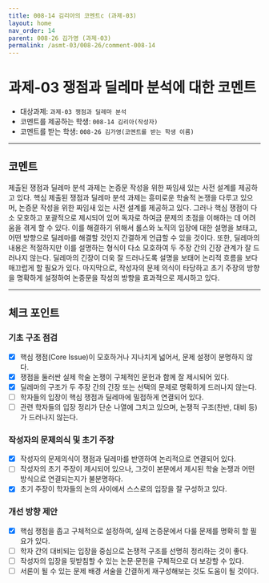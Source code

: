 ```yaml
---
title: 008-14 김리아의 코멘트c (과제-03) 
layout: home
nav_order: 14
parent: 008-26 김가영 (과제-03)
permalink: /asmt-03/008-26/comment-008-14
---
```


# 과제-03 쟁점과 딜레마 분석에 대한 코멘트

- 대상과제: `과제-03 쟁점과 딜레마 분석`
- 코멘트를 제공하는 학생: `008-14 김리아(작성자)` 
- 코멘트를 받는 학생: `008-26 김가영(코멘트를 받는 학생 이름)` 

---

## 코멘트

제출된 쟁점과 딜레마 분석 과제는 논증문 작성을 위한 짜임새 있는 사전 설계를 제공하고 있다. 핵심 
제출된 쟁점과 딜레마 분석 과제는 흥미로운 학술적 논쟁을 다루고 있으머, 논증문 작성을 위한 짜임새 있는 사전 설계를 제공하고 있다. 그러나 핵심 쟁점이 다소 모호하고 포괄적으로 제시되어 있어 독자로 하여금 문제의 초점을 이해하는 데 어려움을 겪게 할 수 있다. 이를 해결하기 위해서 롤스와 노직의 입장에 대한 설명을 보태고, 어떤 방향으로 딜레마를 해결할 것인지 간결하게 언급할 수 있을 것이다. 또한, 딜레마의 내용은 적절하지만 이를 설명하는 형식이 다소 모호하여 두 주장 간의 긴장 관계가 잘 드러나지 않는다. 딜레마의 긴장이 더욱 잘 드러나도록 설명을 보태어 논리적 흐름을 보다 매끄럽게 할 필요가 있다. 마지막으로, 작성자의 문제 의식이 타당하고 초기 주장의 방향을 명확하게 설정하여 논증문을 작성의 방향을 효과적으로 제시하고 있다.
 
---

## 체크 포인트

### **기초 구조 점검**
- [x] 핵심 쟁점(Core Issue)이 모호하거나 지나치게 넓어서, 문제 설정이 분명하지 않다.
- [x] 쟁점을 둘러싼 실제 학술 논쟁이 구체적인 문헌과 함께 잘 제시되어 있다.
- [x] 딜레마의 구조가 두 주장 간의 긴장 또는 선택의 문제로 명확하게 드러나지 않는다.
- [ ] 학자들의 입장이 핵심 쟁점과 딜레마에 밀접하게 연결되어 있다.
- [ ] 관련 학자들의 입장 정리가 단순 나열에 그치고 있으며, 논쟁적 구조(찬반, 대비 등)가 드러나지 않는다.

### **작성자의 문제의식 및 초기 주장**
- [x] 작성자의 문제의식이 쟁점과 딜레마를 반영하여 논리적으로 연결되어 있다.
- [ ] 작성자의 초기 주장이 제시되어 있으나, 그것이 본문에서 제시된 학술 논쟁과 어떤 방식으로 연결되는지가 불분명하다.
- [x] 초기 주장이 학자들의 논의 사이에서 스스로의 입장을 잘 구성하고 있다.

### **개선 방향 제안**
- [x] 핵심 쟁점을 좁고 구체적으로 설정하여, 실제 논증문에서 다룰 문제를 명확히 할 필요가 있다.
- [ ] 학자 간의 대비되는 입장을 중심으로 논쟁적 구조를 선명히 정리하는 것이 좋다.
- [ ] 작성자의 입장을 뒷받침할 수 있는 논문·문헌을 구체적으로 더 보강할 수 있다.
- [ ] 서론이 될 수 있는 문제 배경 서술을 간결하게 재구성해보는 것도 도움이 될 것이다.
